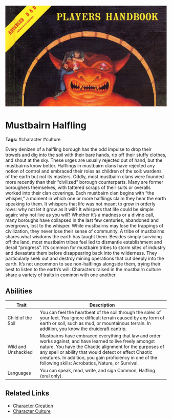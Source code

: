 ![heading](../../assets/images/heading.jpg)

# Mustbairn Halfling

**Tags:**  #character #culture 

Every denizen of a halfling borough has the odd impulse to drop their trowels and dig into the soil with their bare hands, rip off their stuffy clothes, and shout at the sky. These urges are usually rejected out of hand, but the mustbairns know better. Halflings in mustbairn clans have rejected any notion of control and embraced their roles as children of the soil: wardens of the earth but not its masters. Oddly, most mustbairn clans were founded more recently than their “civilized” borough counterparts. Many are former boroughers themselves, with tattered scraps of their suits or overalls worked into their clan coverings. Each mustbairn clan begins with “the whisper,” a moment in which one or more halflings claim they hear the earth speaking to them. It whispers that life was not meant to grow in orderly rows: why not let it grow as it will? It whispers that life could be simple again: why not live as you will? Whether it’s a madness or a divine call, many boroughs have collapsed in the last few centuries, abandoned and overgrown, lost to the whisper. While mustbairns may lose the trappings of civilization, they never lose their sense of community. A tribe of mustbairns shares what wisdoms the earth has taught them. Besides simply surviving off the land, most mustbairn tribes feel led to dismantle establishment and derail “progress”. It’s common for mustbairn tribes to storm sites of industry and devastate them before disappearing back into the wilderness. They particularly seek out and destroy mining operations that cut deeply into the earth. It’s not uncommon to see non-halflings alongside them, trying their best to listen to the earth’s will. Characters raised in the mustbairn culture share a variety of traits in common with one another.

## Abilities

| Trait | Description |
| ----- | ----------- |
| Child of the Soil | You can feel the heartbeat of the soil through the soles of your feet. You ignore difficult terrain caused by any form of earth or soil, such as mud, or mountainous terrain. In addition, you know the druidcraft cantrip. |
| Wild and Unshackled | Mustbairns have embraced everything that law and order works against, and have learned to live freely amongst nature. You have the Chaotic alignment for the purposes of any spell or ability that would detect or effect Chaotic creatures. In addition, you gain proficiency in one of the following skills: Acrobatics, Nature, or Survival. |
| Languages | You can speak, read, write, and sign Common, Halfling (oral only). |

## Related Links
- [Character Creation](../../20_character_creation.md)
- [Character Culture](../../23_character_culture.md)